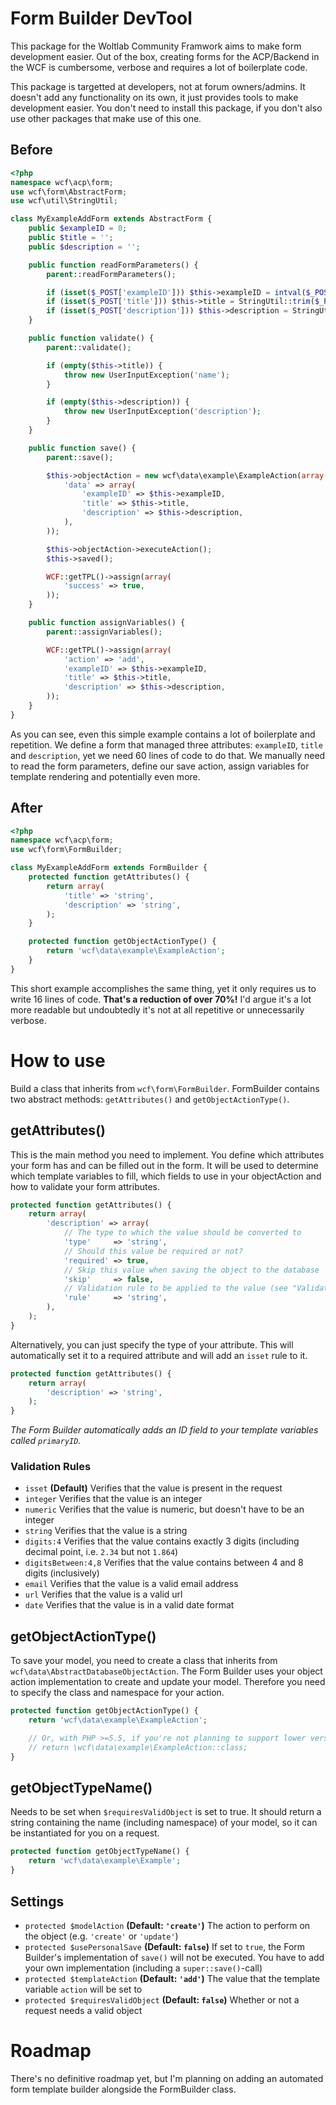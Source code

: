 # Form Builder DevTool
This package for the Woltlab Community Framwork aims to make form development easier. Out of the box, creating forms for the ACP/Backend in the WCF is cumbersome, verbose and requires a lot of boilerplate code.

This package is targetted at developers, not at forum owners/admins. It doesn't add any functionality on its own, it just provides tools to make development easier. You don't need to install this package, if you don't also use other packages that make use of this one.

## Before
```php
<?php
namespace wcf\acp\form;
use wcf\form\AbstractForm;
use wcf\util\StringUtil;

class MyExampleAddForm extends AbstractForm {
    public $exampleID = 0;
    public $title = '';
    public $description = '';

    public function readFormParameters() {
        parent::readFormParameters();

        if (isset($_POST['exampleID'])) $this->exampleID = intval($_POST['exampleID']);
        if (isset($_POST['title'])) $this->title = StringUtil::trim($_POST['title']);
        if (isset($_POST['description'])) $this->description = StringUtil::trim($_POST['description']);
    }

    public function validate() {
        parent::validate();

        if (empty($this->title)) {
            throw new UserInputException('name');
        }

        if (empty($this->description)) {
            throw new UserInputException('description');
        }
    }

    public function save() {
        parent::save();

        $this->objectAction = new wcf\data\example\ExampleAction(array(), 'create', array(
            'data' => array(
                'exampleID' => $this->exampleID,
                'title' => $this->title,
                'description' => $this->description,
            ),
        ));

        $this->objectAction->executeAction();
        $this->saved();

        WCF::getTPL()->assign(array(
            'success' => true,
        ));
    }

    public function assignVariables() {
        parent::assignVariables();

        WCF::getTPL()->assign(array(
            'action' => 'add',
            'exampleID' => $this->exampleID,
            'title' => $this->title,
            'description' => $this->description,
        ));
    }
}
```
As you can see, even this simple example contains a lot of boilerplate and repetition. We define a form that managed three attributes: `exampleID`, `title` and `description`, yet we need 60 lines of code to do that. We manually need to read the form parameters, define our save action, assign variables for template rendering and potentially even more.

## After
```php
<?php
namespace wcf\acp\form;
use wcf\form\FormBuilder;

class MyExampleAddForm extends FormBuilder {
    protected function getAttributes() {
        return array(
            'title' => 'string',
            'description' => 'string',
        );
    }

    protected function getObjectActionType() {
        return 'wcf\data\example\ExampleAction';
    }
}
```
This short example accomplishes the same thing, yet it only requires us to write 16 lines of code. __That's a reduction of over 70%!__ I'd argue it's a lot more readable but undoubtedly it's not at all repetitive or unnecessarily verbose.

# How to use
Build a class that inherits from `wcf\form\FormBuilder`. FormBuilder contains two abstract methods: `getAttributes()` and `getObjectActionType()`.

## getAttributes()
This is the main method you need to implement. You define which attributes your form has and can be filled out in the form. It will be used to determine which template variables to fill, which fields to use in your objectAction and how to validate your form attributes.
```php
protected function getAttributes() {
    return array(
        'description' => array(
            // The type to which the value should be converted to
            'type'     => 'string',
            // Should this value be required or not?
            'required' => true,
            // Skip this value when saving the object to the database
            'skip'     => false,
            // Validation rule to be applied to the value (see "Validation Rules")
            'rule'     => 'string',
        ),
    );
}
```
Alternatively, you can just specify the type of your attribute. This will automatically set it to a required attribute and will add an `isset` rule to it.
```php
protected function getAttributes() {
    return array(
        'description' => 'string',
    );
}
```

*The Form Builder automatically adds an ID field to your template variables called `primaryID`.*

### Validation Rules
- `isset` **(Default)** Verifies that the value is present in the request
- `integer` Verifies that the value is an integer
- `numeric` Verifies that the value is numeric, but doesn't have to be an integer
- `string` Verifies that the value is a string
- `digits:4` Verifies that the value contains exactly 3 digits (including decimal point, i.e. `2.34` but not `1.864`)
- `digitsBetween:4,8` Verifies that the value contains between 4 and 8 digits (inclusively)
- `email` Verifies that the value is a valid email address
- `url` Verifies that the value is a valid url
- `date` Verifies that the value is in a valid date format

## getObjectActionType()
To save your model, you need to create a class that inherits from `wcf\data\AbstractDatabaseObjectAction`. The Form Builder uses your object action implementation to create and update your model. Therefore you need to specify the class and namespace for your action.
```php
protected function getObjectActionType() {
    return 'wcf\data\example\ExampleAction';

    // Or, with PHP >=5.5, if you're not planning to support lower versions:
    // return \wcf\data\example\ExampleAction::class;
}

```
## getObjectTypeName()
Needs to be set when `$requiresValidObject` is set to true. It should return a string containing the name (including namespace) of your model, so it can be instantiated for you on a request.
```php
protected function getObjectTypeName() {
    return 'wcf\data\example\Example';
}
```

## Settings
- `protected $modelAction` **(Default: `'create'`)** The action to perform on the object (e.g. `'create'` or `'update'`)
- `protected $usePersonalSave` **(Default: `false`)** If set to `true`, the Form Builder's implementation of `save()` will not be executed. You have to add your own implementation (including a `super::save()`-call)
- `protected $templateAction` **(Default: `'add'`)** The value that the template variable `action` will be set to
- `protected $requiresValidObject` **(Default: `false`)** Whether or not a request needs a valid object

# Roadmap
There's no definitive roadmap yet, but I'm planning on adding an automated form template builder alongside the FormBuilder class.
